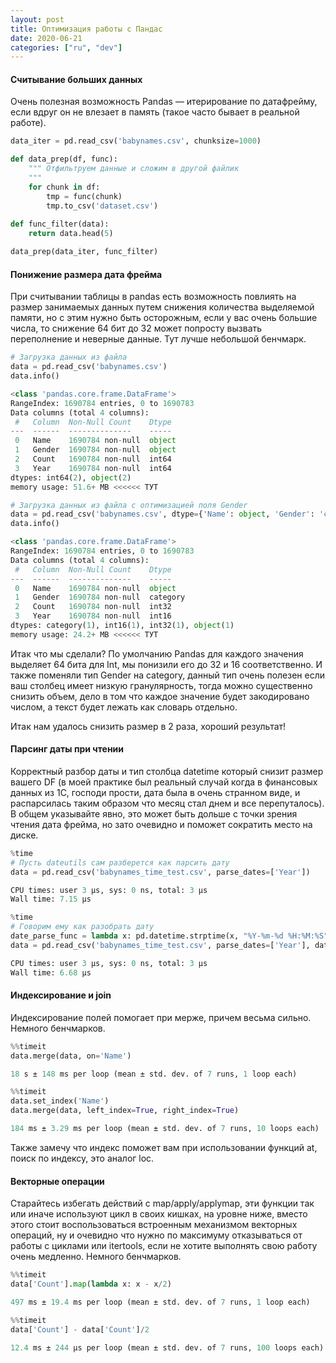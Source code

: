 ```yaml
---
layout: post
title: Оптимизация работы с Пандас
date: 2020-06-21
categories: ["ru", "dev"]
---
```


#### Считывание больших данных

Очень полезная возможность Pandas — итерирование по датафрейму, если вдруг он не влезает в память (такое часто бывает в реальной работе).

```python
data_iter = pd.read_csv('babynames.csv', chunksize=1000)

def data_prep(df, func):
    """ Отфильтруем данные и сложим в другой файлик
    """
    for chunk in df:
        tmp = func(chunk)
        tmp.to_csv('dataset.csv')
        
def func_filter(data):
    return data.head(5)

data_prep(data_iter, func_filter)
```

#### Понижение размера дата фрейма

При считывании таблицы в pandas есть возможность повлиять на размер занимаемых данных путем снижения количества выделяемой памяти, но с этим нужно быть осторожным, если у вас очень большие числа, то снижение 64 бит до 32 может попросту вызвать переполнение и неверные данные. Тут лучше небольшой бенчмарк.

```python
# Загрузка данных из файла
data = pd.read_csv('babynames.csv')
data.info()

<class 'pandas.core.frame.DataFrame'>
RangeIndex: 1690784 entries, 0 to 1690783
Data columns (total 4 columns):
 #   Column  Non-Null Count    Dtype 
---  ------  --------------    ----- 
 0   Name    1690784 non-null  object
 1   Gender  1690784 non-null  object
 2   Count   1690784 non-null  int64 
 3   Year    1690784 non-null  int64 
dtypes: int64(2), object(2)
memory usage: 51.6+ MB <<<<<< ТУТ
```

```python
# Загрузка данных из файла с оптимизацией поля Gender
data = pd.read_csv('babynames.csv', dtype={'Name': object, 'Gender': 'category','Count': 'int32','Year': 'int16'})
data.info()

<class 'pandas.core.frame.DataFrame'>
RangeIndex: 1690784 entries, 0 to 1690783
Data columns (total 4 columns):
 #   Column  Non-Null Count    Dtype   
---  ------  --------------    -----   
 0   Name    1690784 non-null  object  
 1   Gender  1690784 non-null  category
 2   Count   1690784 non-null  int32   
 3   Year    1690784 non-null  int16   
dtypes: category(1), int16(1), int32(1), object(1)
memory usage: 24.2+ MB <<<<<< ТУТ
```
Итак что мы сделали? По умолчанию Pandas для каждого значения выделяет 64 бита для Int, мы понизили его до 32 и 16 соответственно. И также поменяли тип Gender на category, данный тип очень полезен если ваш столбец имеет низкую гранулярность, тогда можно существенно снизить объем, дело в том что каждое значение будет закодировано числом, а текст будет лежать как словарь отдельно.

Итак нам удалось снизить размер в 2 раза, хороший результат!

#### Парсинг даты при чтении

Корректный разбор даты и тип столбца datetime который снизит размер вашего DF (в моей практике был реальный случай когда в финансовых данных из 1C, господи прости, дата была в очень странном виде, и распарсилась таким образом что месяц стал днем и все перепуталось). В общем указывайте явно, это может быть дольше с точки зрения чтения дата фрейма, но зато очевидно и поможет сократить место на диске.


```python
%time
# Пусть dateutils сам разберется как парсить дату
data = pd.read_csv('babynames_time_test.csv', parse_dates=['Year'])

CPU times: user 3 µs, sys: 0 ns, total: 3 µs
Wall time: 7.15 µs
```

```python
%time
# Говорим ему как разобрать дату
date_parse_func = lambda x: pd.datetime.strptime(x, "%Y-%m-%d %H:%M:%S")
data = pd.read_csv('babynames_time_test.csv', parse_dates=['Year'], date_parser=date_parse_func)

CPU times: user 3 µs, sys: 0 ns, total: 3 µs
Wall time: 6.68 µs
```


#### Индексирование и join

Индексирование полей помогает при мерже, причем весьма сильно. Немного бенчмарков.

```python
%%timeit
data.merge(data, on='Name')

18 s ± 148 ms per loop (mean ± std. dev. of 7 runs, 1 loop each)
```

```python
%%timeit
data.set_index('Name')
data.merge(data, left_index=True, right_index=True)

184 ms ± 3.29 ms per loop (mean ± std. dev. of 7 runs, 10 loops each)
```

Также замечу что индекс поможет вам при использовании функций at, поиск по индексу, это аналог loc.

#### Векторные операции

Старайтесь избегать действий с map/apply/applymap, эти функции так или иначе используют цикл в своих кишках, на уровне ниже, вместо этого стоит воспользоваться встроенным механизмом векторных операций, ну и очевидно что нужно по максимуму отказываться от работы с циклами или itertools, если не хотите выполнять свою работу очень медленно. Немного бенчмарков.

```python
%%timeit
data['Count'].map(lambda x: x - x/2)

497 ms ± 19.4 ms per loop (mean ± std. dev. of 7 runs, 1 loop each)
```

```python
%%timeit
data['Count'] - data['Count']/2

12.4 ms ± 244 µs per loop (mean ± std. dev. of 7 runs, 100 loops each)
```
